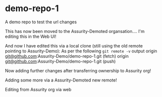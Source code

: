 # demo-repo-1
A demo repo to test the url changes

This has now been moved to the Assurity-Demoted organsation.... I'm editing this in the Web UI!

And now I have edited this via a local clone (still using the old remote pointing to Assurity-Demo):
As per the following `git remote -v` output
origin	git@github.com:Assurity-Demo/demo-repo-1.git (fetch)
origin	git@github.com:Assurity-Demo/demo-repo-1.git (push)

Now adding further changes after transferring ownership to Assurity org!

Adding some more via a Assurity-Demoted new remote!

Editing from Assurity org via web
